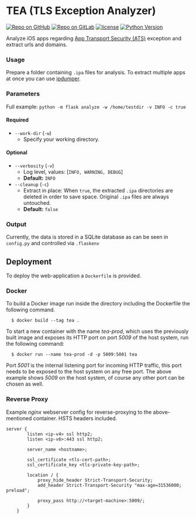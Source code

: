 # TEA (TLS Exception Analyzer)
[![Repo on GitHub](https://img.shields.io/badge/repo-GitHub-222222.svg?style=flat&logo=github)](https://github.com/irworks/tea)
[![Repo on GitLab](https://img.shields.io/badge/repo-GitLab-fc6d26.svg?style=flat&logo=gitlab)](https://git.mp-software.io/RUB-AI/bachelor-arbeit/tls-analyzer)
[![license](https://img.shields.io/badge/license-MIT-brightgreen)](LICENSE.md)
[![Python Version](https://img.shields.io/badge/python-3.7%20|%203.9-blue)](https://git.mp-software.io/RUB-AI/bachelor-arbeit/tls-analyzer)

Analyze iOS apps regarding [App Transport Security (ATS)](https://developer.apple.com/documentation/security/preventing_insecure_network_connections) exception and extract urls and domains.   

### Usage
Prepare a folder containing `.ipa` files for analysis. To extract multiple apps at once you can use [ipdumper](https://gitlab.com/marzzzello/ipa-dumper).

### Parameters
Full example: `python -m flask analyze -w /home/testdir -v INFO -c true`
#### Required
- `--work-dir` (`-w`)
  - Specify your working directory.

#### Optional
- `--verbosity` (`-v`) 
  - Log level, values: [`INFO, WARNING, DEBUG`]
  - **Default:** `INFO`
- `--cleanup` (`-c`) 
  - Extract in place: When `true`, the extracted `.ipa` directories are deleted in order to save space. Original `.ipa` files are always untouched.
  - **Default:** `false`

### Output
Currently, the data is stored in a SQLite database as can be seen in `config.py` and controlled via `.flaskenv`

## Deployment
To deploy the web-application a `Dockerfile` is provided.

### Docker
To build a Docker image run inside the directory including the Dockerfile
the following command.
```shell
  $ docker build --tag tea .
```

To start a new container with the name _tea-prod_, which uses the
previously built image and exposes its HTTP port on port _5009_
of the host system, run the following command:
```shell
  $ docker run --name tea-prod -d -p 5009:5001 tea
```

Port _5001_ is the internal listening port for incoming HTTP
traffic, this port needs to be exposed to the host system on any free
port. The above example shows _5009_ on the host system, of course
any other port can be chosen as well.

### Reverse Proxy
Example _nginx_ webserver config for reverse-proxying to the above-mentioned container. HSTS headers included. 
```
server {
        listen <ip-v4> ssl http2;
        listen <ip-v6>:443 ssl http2;

        server_name <hostname>;

        ssl_certificate <tls-cert-path>;
        ssl_certificate_key <tls-private-key-path>;

        location / {
            proxy_hide_header Strict-Transport-Security;
            add_header Strict-Transport-Security "max-age=31536000; preload";

            proxy_pass http://<target-machine>:5009/;
        }    
    }
```